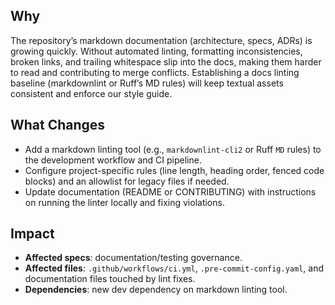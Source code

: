 ## Why

The repository’s markdown documentation (architecture, specs, ADRs) is growing quickly. Without automated linting, formatting inconsistencies, broken links, and trailing whitespace slip into the docs, making them harder to read and contributing to merge conflicts. Establishing a docs linting baseline (markdownlint or Ruff’s MD rules) will keep textual assets consistent and enforce our style guide.

## What Changes

- Add a markdown linting tool (e.g., `markdownlint-cli2` or Ruff `MD` rules) to the development workflow and CI pipeline.
- Configure project-specific rules (line length, heading order, fenced code blocks) and an allowlist for legacy files if needed.
- Update documentation (README or CONTRIBUTING) with instructions on running the linter locally and fixing violations.

## Impact

- **Affected specs**: documentation/testing governance.
- **Affected files**: `.github/workflows/ci.yml`, `.pre-commit-config.yaml`, and documentation files touched by lint fixes.
- **Dependencies**: new dev dependency on markdown linting tool.
